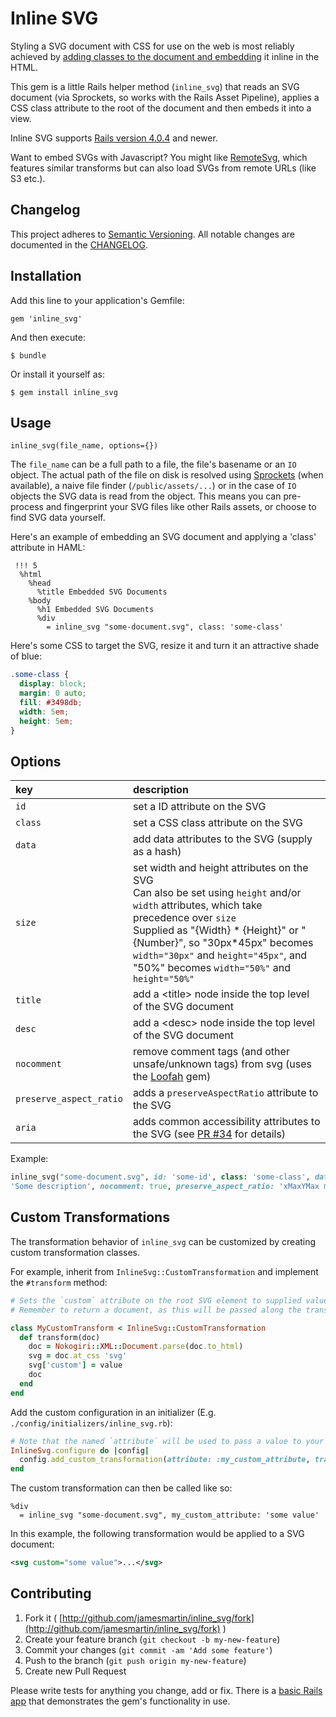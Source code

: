 # Inline SVG

Styling a SVG document with CSS for use on the web is most reliably achieved by
[adding classes to the document and
embedding](http://css-tricks.com/using-svg/) it inline in the HTML.

This gem is a little Rails helper method (`inline_svg`) that reads an SVG document (via Sprockets, so works with the Rails Asset Pipeline), applies a CSS class attribute to the root of the document and
then embeds it into a view.

Inline SVG supports [Rails version 4.0.4](http://weblog.rubyonrails.org/2014/3/14/Rails-4-0-4-has-been-released/) and newer.

Want to embed SVGs with Javascript? You might like [RemoteSvg](https://github.com/jamesmartin/remote-svg), which features similar transforms but can also load SVGs from remote URLs (like S3 etc.).

## Changelog

This project adheres to [Semantic Versioning](http://sermver.org). All notable changes are documented in the
[CHANGELOG](https://github.com/jamesmartin/inline_svg/blob/master/CHANGELOG.md).

## Installation

Add this line to your application's Gemfile:

    gem 'inline_svg'

And then execute:

    $ bundle

Or install it yourself as:

    $ gem install inline_svg

## Usage

```
inline_svg(file_name, options={})
```

The `file_name` can be a full path to a file, the file's basename or an `IO`
object. The
actual path of the file on disk is resolved using
[Sprockets](://github.com/sstephenson/sprockets) (when available), a naive file finder (`/public/assets/...`) or in the case of `IO` objects the SVG data is read from the object.
This means you can pre-process and fingerprint your SVG files like other Rails assets, or choose to find SVG data yourself.

Here's an example of embedding an SVG document and applying a 'class' attribute in
HAML:

```haml
 !!! 5 
  %html
    %head
      %title Embedded SVG Documents
    %body
      %h1 Embedded SVG Documents
      %div
        = inline_svg "some-document.svg", class: 'some-class'
```

Here's some CSS to target the SVG, resize it and turn it an attractive shade of
blue:

```css
.some-class {
  display: block;
  margin: 0 auto;
  fill: #3498db;
  width: 5em;
  height: 5em;
}
```

## Options 

key                     | description
:---------------------- | :---------- 
`id`                    | set a ID attribute on the SVG
`class`                 | set a CSS class attribute on the SVG
`data`                  | add data attributes to the SVG (supply as a hash)
`size`                  | set width and height attributes on the SVG <br/> Can also be set using `height` and/or `width` attributes, which take precedence over `size` <br/> Supplied as "{Width} * {Height}" or "{Number}", so "30px*45px" becomes `width="30px"` and `height="45px"`, and "50%" becomes `width="50%"` and `height="50%"`
`title`                 | add a \<title\> node inside the top level of the SVG document
`desc`                  | add a \<desc\> node inside the top level of the SVG document
`nocomment`             | remove comment tags (and other unsafe/unknown tags) from svg (uses the [Loofah](https://github.com/flavorjones/loofah) gem)
`preserve_aspect_ratio` | adds a `preserveAspectRatio` attribute to the SVG
`aria`                  | adds common accessibility attributes to the SVG (see [PR #34](https://github.com/jamesmartin/inline_svg/pull/34#issue-152062674) for details)

Example:

```ruby
inline_svg("some-document.svg", id: 'some-id', class: 'some-class', data: {some: "value"}, size: '30% * 20%', title: 'Some Title', desc:
'Some description', nocomment: true, preserve_aspect_ratio: 'xMaxYMax meet', aria: true)
```

## Custom Transformations

The transformation behavior of `inline_svg` can be customized by creating custom transformation classes.

For example, inherit from `InlineSvg::CustomTransformation` and implement the `#transform` method:

```ruby
# Sets the `custom` attribute on the root SVG element to supplied value
# Remember to return a document, as this will be passed along the transformation chain

class MyCustomTransform < InlineSvg::CustomTransformation
  def transform(doc)
    doc = Nokogiri::XML::Document.parse(doc.to_html)
    svg = doc.at_css 'svg'
    svg['custom'] = value
    doc
  end
end
```

Add the custom configuration in an initializer (E.g. `./config/initializers/inline_svg.rb`):

```ruby
# Note that the named `attribute` will be used to pass a value to your custom transform
InlineSvg.configure do |config|
  config.add_custom_transformation(attribute: :my_custom_attribute, transform: MyCustomTransform)
end
```

The custom transformation can then be called like so:
```haml
%div
  = inline_svg "some-document.svg", my_custom_attribute: 'some value'
```

In this example, the following transformation would be applied to a SVG document:

```xml
<svg custom="some value">...</svg>
```

## Contributing

1. Fork it ( [http://github.com/jamesmartin/inline_svg/fork](http://github.com/jamesmartin/inline_svg/fork) )
2. Create your feature branch (`git checkout -b my-new-feature`)
3. Commit your changes (`git commit -am 'Add some feature'`)
4. Push to the branch (`git push origin my-new-feature`)
5. Create new Pull Request

Please write tests for anything you change, add or fix.
There is a [basic Rails
app](http://github.com/jamesmartin/inline_svg_test_app) that demonstrates the
gem's functionality in use.
